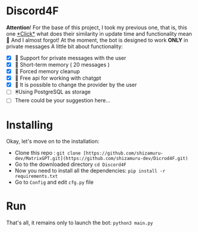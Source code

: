 
# Discord4F

**Attention**! For the base of this project, I took my previous one, that is, this one [\*Click\*](https://github.com/shizamuru-dev/MatrixGPT) what does their similarity in update time and functionality mean 💫
And I almost forgot! At the moment, the bot is designed to work **ONLY** in private messages
A little bit about functionality:
 - [x] 🤖 Support for private messages with the user
 - [x] 📝 Short-term memory ( 20 messages )
 - [x] 🧹 Forced memory cleanup
 - [x] 💸 Free api for working with chatgpt
 - [x] 🔁 It is possible to change the provider by the user
 - [ ] 🖲️Using PostgreSQL as storage
 - [ ] There could be your suggestion here...

# Installing

Okay, let's move on to the installation:

 - Clone this repo : ```git clone [https://github.com/shizamuru-dev/MatrixGPT.git](https://github.com/shizamuru-dev/Dicrod4F.git)```
 - Go to the downloaded directory ```cd Discord4F```
 - Now you need to install all the dependencies: ```pip install -r requirements.txt```
 - Go to ```Config``` and edit ```cfg.py``` file 
  

# Run

That's all, it remains only to launch the bot: ```python3 main.py```

